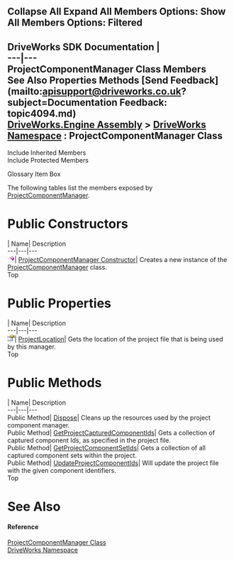 Collapse All Expand All Members Options: Show All  Members Options: Filtered   
---  
DriveWorks SDK Documentation  |   
---|---  
ProjectComponentManager Class Members   
See Also Properties Methods [Send Feedback](mailto:apisupport@driveworks.co.uk?subject=Documentation Feedback: topic4094.md)  
[DriveWorks.Engine Assembly](topic2156.md) > [DriveWorks Namespace](topic2159.md) : ProjectComponentManager Class  
---  
  
Include Inherited Members    
Include Protected Members  


Glossary Item Box

The following tables list the members exposed by [ProjectComponentManager](topic4094.md).

# Public Constructors

| Name| Description  
---|---|---  
![Public Constructor](dotnetimages/publicConstructor.gif)| [ProjectComponentManager Constructor](topic4100.md)| Creates a new instance of the [ProjectComponentManager](topic4094.md) class.   
Top

# Public Properties

| Name| Description  
---|---|---  
![Public Property](dotnetimages/publicProperty.gif)| [ProjectLocation](topic4105.md)| Gets the location of the project file that is being used by this manager.   
Top

# Public Methods

| Name| Description  
---|---|---  
Public Method| [Dispose](topic4101.md)| Cleans up the resources used by the project component manager.   
Public Method| [GetProjectCapturedComponentIds](topic4102.md)| Gets a collection of captured component Ids, as specified in the project file.   
Public Method| [GetProjectComponentSetIds](topic4103.md)| Gets a collection of all captured component sets within the project.   
Public Method| [UpdateProjectComponentIds](topic4104.md)| Will update the project file with the given component identifiers.   
Top

# See Also

#### Reference

[ProjectComponentManager Class](topic4094.md)   
[DriveWorks Namespace](topic2159.md)


